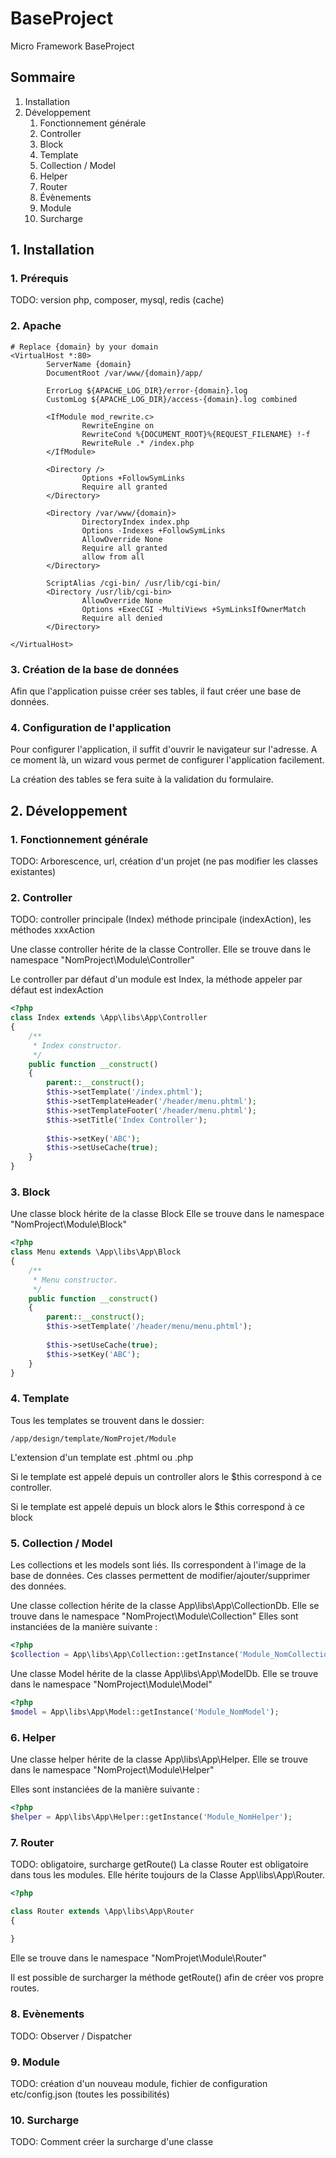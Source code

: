 # BaseProject
Micro Framework BaseProject

## Sommaire
1. Installation
2. Développement
    1. Fonctionnement générale
    2. Controller
    3. Block
    4. Template
    5. Collection / Model
    6. Helper
    7. Router
    8. Évènements
    9. Module
    10. Surcharge
    
## 1. Installation
### 1. Prérequis
TODO:  version php, composer, mysql, redis (cache)
### 2. Apache
```apacheconfig
# Replace {domain} by your domain
<VirtualHost *:80>
        ServerName {domain}
        DocumentRoot /var/www/{domain}/app/
        
        ErrorLog ${APACHE_LOG_DIR}/error-{domain}.log
        CustomLog ${APACHE_LOG_DIR}/access-{domain}.log combined
        
        <IfModule mod_rewrite.c>
                RewriteEngine on
                RewriteCond %{DOCUMENT_ROOT}%{REQUEST_FILENAME} !-f
                RewriteRule .* /index.php
        </IfModule>
        
        <Directory />
                Options +FollowSymLinks
                Require all granted
        </Directory>
        
        <Directory /var/www/{domain}>
                DirectoryIndex index.php
                Options -Indexes +FollowSymLinks
                AllowOverride None
                Require all granted
                allow from all
        </Directory>
        
        ScriptAlias /cgi-bin/ /usr/lib/cgi-bin/
        <Directory /usr/lib/cgi-bin>
                AllowOverride None
                Options +ExecCGI -MultiViews +SymLinksIfOwnerMatch
                Require all denied
        </Directory>
        
</VirtualHost>
```
### 3. Création de la base de données
Afin que l'application puisse créer ses tables, il faut créer une base de données.
### 4. Configuration de l'application
Pour configurer l'application, il suffit d'ouvrir le navigateur sur l'adresse.
A ce moment là, un wizard vous permet de configurer l'application facilement.

La création des tables se fera suite à la validation du formulaire. 

## 2. Développement
### 1. Fonctionnement générale
TODO: Arborescence, url, création d'un projet (ne pas modifier les classes existantes)
### 2. Controller
TODO: controller principale (Index) méthode principale (indexAction), les méthodes xxxAction

Une classe controller hérite de la classe Controller.
Elle se trouve dans le namespace "NomProject\Module\Controller" 

Le controller par défaut d'un module est Index, la méthode appeler par défaut est indexAction
```php
<?php
class Index extends \App\libs\App\Controller
{
    /**
     * Index constructor.
     */
    public function __construct()
    {
        parent::__construct();
        $this->setTemplate('/index.phtml');
        $this->setTemplateHeader('/header/menu.phtml');
        $this->setTemplateFooter('/header/menu.phtml');
        $this->setTitle('Index Controller');
        
        $this->setKey('ABC');
        $this->setUseCache(true);
    } 
}
```
### 3. Block

Une classe block hérite de la classe Block
Elle se trouve dans le namespace "NomProject\Module\Block" 
```php
<?php
class Menu extends \App\libs\App\Block
{    
    /**
     * Menu constructor.
     */
    public function __construct()
    {
        parent::__construct();
        $this->setTemplate('/header/menu/menu.phtml');
        
        $this->setUseCache(true);
        $this->setKey('ABC');
    }
}
```
### 4. Template
Tous les templates se trouvent dans le dossier:
```
/app/design/template/NomProjet/Module
```
L'extension d'un template est .phtml ou .php

Si le template est appelé depuis un controller alors le $this correspond à ce controller.

Si le template est appelé depuis un block alors le $this correspond à ce block

### 5. Collection / Model
Les collections et les models sont liés. Ils correspondent à l'image de la base de données.
Ces classes permettent de modifier/ajouter/supprimer des données.

Une classe collection hérite de la classe App\libs\App\CollectionDb.
Elle se trouve dans le namespace "NomProject\Module\Collection"
Elles sont instanciées de la manière suivante :

```php
<?php
$collection = App\libs\App\Collection::getInstance('Module_NomCollection'); 
```

Une classe Model hérite de la classe App\libs\App\ModelDb.
Elle se trouve dans le namespace "NomProject\Module\Model" 
 
```php
<?php
$model = App\libs\App\Model::getInstance('Module_NomModel'); 
```
### 6. Helper
Une classe helper hérite de la classe App\libs\App\Helper.
Elle se trouve dans le namespace "NomProject\Module\Helper"

Elles sont instanciées de la manière suivante :

```php
<?php
$helper = App\libs\App\Helper::getInstance('Module_NomHelper'); 
```
### 7. Router
TODO: obligatoire, surcharge getRoute()
La classe Router est obligatoire dans tous les modules. Elle hérite toujours de la Classe App\libs\App\Router.
```php
<?php

class Router extends \App\libs\App\Router
{
    
}
```
Elle se trouve dans le namespace "NomProjet\Module\Router"

Il est possible de surcharger la méthode getRoute() afin de créer vos propre routes.

### 8. Evènements
TODO: Observer / Dispatcher
### 9. Module
TODO: création d'un nouveau module, fichier de configuration etc/config.json (toutes les possibilités)
### 10. Surcharge
TODO: Comment créer la surcharge d'une classe 